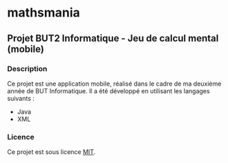 # mathsmania
## Projet BUT2 Informatique - Jeu de calcul mental (mobile)

### Description
Ce projet est une application mobile, réalisé dans le cadre de ma deuxième année de BUT Informatique. Il a été développé en utilisant les langages suivants :
  - Java
  - XML

### Licence
Ce projet est sous licence [MIT](https://opensource.org/licenses/MIT).

